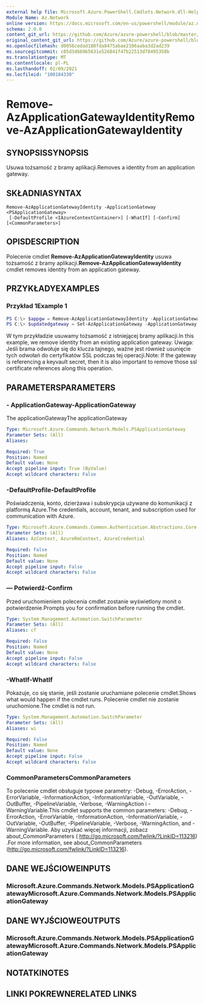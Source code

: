```yaml
---
external help file: Microsoft.Azure.PowerShell.Cmdlets.Network.dll-Help.xml
Module Name: Az.Network
online version: https://docs.microsoft.com/en-us/powershell/module/az.network/remove-azapplicationgatewayidentity
schema: 2.0.0
content_git_url: https://github.com/Azure/azure-powershell/blob/master/src/Network/Network/help/Remove-AzApplicationGatewayIdentity.md
original_content_git_url: https://github.com/Azure/azure-powershell/blob/master/src/Network/Network/help/Remove-AzApplicationGatewayIdentity.md
ms.openlocfilehash: d0056cedad180fda8475abae2106aaba3d2ad239
ms.sourcegitcommit: c05d3d669b5631e526841f47b22513d78495350b
ms.translationtype: MT
ms.contentlocale: pl-PL
ms.lasthandoff: 02/09/2021
ms.locfileid: "100184330"
---
```

# <span data-ttu-id="b23e9-101">Remove-AzApplicationGatewayIdentity</span><span class="sxs-lookup"><span data-stu-id="b23e9-101">Remove-AzApplicationGatewayIdentity</span></span>

## <span data-ttu-id="b23e9-102">SYNOPSIS</span><span class="sxs-lookup"><span data-stu-id="b23e9-102">SYNOPSIS</span></span>
<span data-ttu-id="b23e9-103">Usuwa tożsamość z bramy aplikacji.</span><span class="sxs-lookup"><span data-stu-id="b23e9-103">Removes a identity from an application gateway.</span></span>

## <span data-ttu-id="b23e9-104">SKŁADNIA</span><span class="sxs-lookup"><span data-stu-id="b23e9-104">SYNTAX</span></span>

```
Remove-AzApplicationGatewayIdentity -ApplicationGateway <PSApplicationGateway>
 [-DefaultProfile <IAzureContextContainer>] [-WhatIf] [-Confirm] [<CommonParameters>]
```

## <span data-ttu-id="b23e9-105">OPIS</span><span class="sxs-lookup"><span data-stu-id="b23e9-105">DESCRIPTION</span></span>
<span data-ttu-id="b23e9-106">Polecenie cmdlet **Remove-AzApplicationGatewayIdentity** usuwa tożsamość z bramy aplikacji.</span><span class="sxs-lookup"><span data-stu-id="b23e9-106">**Remove-AzApplicationGatewayIdentity** cmdlet removes identity from an application gateway.</span></span>

## <span data-ttu-id="b23e9-107">PRZYKŁADY</span><span class="sxs-lookup"><span data-stu-id="b23e9-107">EXAMPLES</span></span>

### <span data-ttu-id="b23e9-108">Przykład 1</span><span class="sxs-lookup"><span data-stu-id="b23e9-108">Example 1</span></span>
```powershell
PS C:\> $appgw = Remove-AzApplicationGatewayIdentity -ApplicationGateway $appgw
PS C:\> $updatedgateway = Set-AzApplicationGateway -ApplicationGateway $appgw
```

<span data-ttu-id="b23e9-109">W tym przykładzie usuwamy tożsamość z istniejącej bramy aplikacji.</span><span class="sxs-lookup"><span data-stu-id="b23e9-109">In this example, we remove identity from an existing application gateway.</span></span>
<span data-ttu-id="b23e9-110">Uwaga: Jeśli brama odwołuje się do klucza tajnego, ważne jest również usunięcie tych odwołań do certyfikatów SSL podczas tej operacji.</span><span class="sxs-lookup"><span data-stu-id="b23e9-110">Note: If the gateway is referencing a keyvault secret, then it is also important to remove those ssl certificate references along this operation.</span></span>

## <span data-ttu-id="b23e9-111">PARAMETERS</span><span class="sxs-lookup"><span data-stu-id="b23e9-111">PARAMETERS</span></span>

### <span data-ttu-id="b23e9-112">- ApplicationGateway</span><span class="sxs-lookup"><span data-stu-id="b23e9-112">-ApplicationGateway</span></span>
<span data-ttu-id="b23e9-113">The applicationGateway</span><span class="sxs-lookup"><span data-stu-id="b23e9-113">The applicationGateway</span></span>

```yaml
Type: Microsoft.Azure.Commands.Network.Models.PSApplicationGateway
Parameter Sets: (All)
Aliases:

Required: True
Position: Named
Default value: None
Accept pipeline input: True (ByValue)
Accept wildcard characters: False
```

### <span data-ttu-id="b23e9-114">-DefaultProfile</span><span class="sxs-lookup"><span data-stu-id="b23e9-114">-DefaultProfile</span></span>
<span data-ttu-id="b23e9-115">Poświadczenia, konto, dzierżawa i subskrypcja używane do komunikacji z platformą Azure.</span><span class="sxs-lookup"><span data-stu-id="b23e9-115">The credentials, account, tenant, and subscription used for communication with Azure.</span></span>

```yaml
Type: Microsoft.Azure.Commands.Common.Authentication.Abstractions.Core.IAzureContextContainer
Parameter Sets: (All)
Aliases: AzContext, AzureRmContext, AzureCredential

Required: False
Position: Named
Default value: None
Accept pipeline input: False
Accept wildcard characters: False
```

### <span data-ttu-id="b23e9-116">— Potwierdź</span><span class="sxs-lookup"><span data-stu-id="b23e9-116">-Confirm</span></span>
<span data-ttu-id="b23e9-117">Przed uruchomieniem polecenia cmdlet zostanie wyświetlony monit o potwierdzenie.</span><span class="sxs-lookup"><span data-stu-id="b23e9-117">Prompts you for confirmation before running the cmdlet.</span></span>

```yaml
Type: System.Management.Automation.SwitchParameter
Parameter Sets: (All)
Aliases: cf

Required: False
Position: Named
Default value: None
Accept pipeline input: False
Accept wildcard characters: False
```

### <span data-ttu-id="b23e9-118">-WhatIf</span><span class="sxs-lookup"><span data-stu-id="b23e9-118">-WhatIf</span></span>
<span data-ttu-id="b23e9-119">Pokazuje, co się stanie, jeśli zostanie uruchamiane polecenie cmdlet.</span><span class="sxs-lookup"><span data-stu-id="b23e9-119">Shows what would happen if the cmdlet runs.</span></span>
<span data-ttu-id="b23e9-120">Polecenie cmdlet nie zostanie uruchomione.</span><span class="sxs-lookup"><span data-stu-id="b23e9-120">The cmdlet is not run.</span></span>

```yaml
Type: System.Management.Automation.SwitchParameter
Parameter Sets: (All)
Aliases: wi

Required: False
Position: Named
Default value: None
Accept pipeline input: False
Accept wildcard characters: False
```

### <span data-ttu-id="b23e9-121">CommonParameters</span><span class="sxs-lookup"><span data-stu-id="b23e9-121">CommonParameters</span></span>
<span data-ttu-id="b23e9-122">To polecenie cmdlet obsługuje typowe parametry: -Debug, -ErrorAction, -ErrorVariable, -InformationAction, -InformationVariable, -OutVariable, -OutBuffer, -PipelineVariable, -Verbose, -WarningAction i -WarningVariable.</span><span class="sxs-lookup"><span data-stu-id="b23e9-122">This cmdlet supports the common parameters: -Debug, -ErrorAction, -ErrorVariable, -InformationAction, -InformationVariable, -OutVariable, -OutBuffer, -PipelineVariable, -Verbose, -WarningAction, and -WarningVariable.</span></span> <span data-ttu-id="b23e9-123">Aby uzyskać więcej informacji, zobacz about_CommonParameters ( http://go.microsoft.com/fwlink/?LinkID=113216) .</span><span class="sxs-lookup"><span data-stu-id="b23e9-123">For more information, see about_CommonParameters (http://go.microsoft.com/fwlink/?LinkID=113216).</span></span>

## <span data-ttu-id="b23e9-124">DANE WEJŚCIOWE</span><span class="sxs-lookup"><span data-stu-id="b23e9-124">INPUTS</span></span>

### <span data-ttu-id="b23e9-125">Microsoft.Azure.Commands.Network.Models.PSApplicationGateway</span><span class="sxs-lookup"><span data-stu-id="b23e9-125">Microsoft.Azure.Commands.Network.Models.PSApplicationGateway</span></span>

## <span data-ttu-id="b23e9-126">DANE WYJŚCIOWE</span><span class="sxs-lookup"><span data-stu-id="b23e9-126">OUTPUTS</span></span>

### <span data-ttu-id="b23e9-127">Microsoft.Azure.Commands.Network.Models.PSApplicationGateway</span><span class="sxs-lookup"><span data-stu-id="b23e9-127">Microsoft.Azure.Commands.Network.Models.PSApplicationGateway</span></span>

## <span data-ttu-id="b23e9-128">NOTATKI</span><span class="sxs-lookup"><span data-stu-id="b23e9-128">NOTES</span></span>

## <span data-ttu-id="b23e9-129">LINKI POKREWNE</span><span class="sxs-lookup"><span data-stu-id="b23e9-129">RELATED LINKS</span></span>
